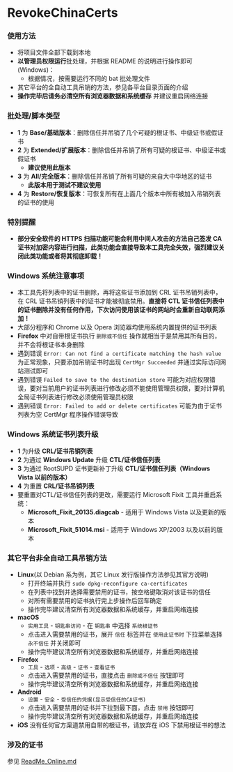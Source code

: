﻿RevokeChinaCerts
==============

### 使用方法
* 将项目文件全部下载到本地
* **以管理员权限运行**批处理，并根据 README 的说明进行操作即可(Windows)：
  * 根据情况，按需要运行不同的 bat 批处理文件
* 其它平台的全自动工具吊销的方法，参见各平台目录页面的介绍
* **操作完毕后请务必清空所有浏览器数据和系统缓存** 并建议重启网络连接

### 批处理/脚本类型
* **1** 为 **Base/基础版本**：删除信任并吊销了几个可疑的根证书、中级证书或假证书
* **2** 为 **Extended/扩展版本**：删除信任并吊销了所有可疑的根证书、中级证书或假证书
  * **建议使用此版本**
* **3** 为 **All/完全版本**：删除信任并吊销了所有可疑的来自大中华地区的证书
  * **此版本用于测试不建议使用**
* **4** 为 **Restore/恢复版本**：可恢复所有在上面几个版本中所有被加入吊销列表的证书的使用

### 特別提醒
* **部分安全软件的 HTTPS 扫描功能可能会利用中间人攻击的方法自己签发 CA 证书对加密内容进行扫描，此类功能会直接导致本工具完全失效，强烈建议关闭此类功能或者将其彻底卸载！**

### Windows 系统注意事项
* 本工具先将列表中的证书删除，再将这些证书添加到 CRL 证书吊销列表中，在 CRL 证书吊销列表中的证书才能被彻底禁用。**直接将 CTL 证书信任列表中的证书删除并没有任何作用，下次访问使用该证书的网站时会重新自动联网添加！**
* 大部分程序和 Chrome 以及 Opera 浏览器均使用系统内置提供的证书列表
* **Firefox** 中对自带根证书执行 `删除或不信任` 操作就相当于是禁用其所有目的，并不会将根证书本身删除
* 遇到错误 `Error: Can not find a certificate matching the hash value` 为正常现象，只要添加吊销证书时出现 `CertMgr Succeeded` 并通过实际访问网站测试即可
* 遇到错误 `Failed to save to the destination store` 可能为对应权限错误，要对当前用户的证书列表进行修改必须不能使用管理员权限，要对计算机全局证书列表进行修改必须使用管理员权限
* 遇到错误 `Error: Failed to add or delete certificates` 可能为由于证书列表为空 CertMgr 程序操作错误导致

### Windows 系统证书列表升级
* **1** 为升级 **CRL/证书吊销列表**
* **2** 为通过 **Windows Update** 升级 **CTL/证书信任列表**
* **3** 为通过 RootSUPD 证书更新补丁升级 **CTL/证书信任列表（Windows Vista 以前的版本）**
* **4** 为重置 **CRL/证书吊销列表**
* 要重置对CTL/证书信任列表的更改，需要运行 Microsoft Fixit 工具并重启系统：
  * **Microsoft_Fixit_20135.diagcab** - 适用于 Windows Vista 以及更新的版本
  * **Microsoft_Fixit_51014.msi** - 适用于 Windows XP/2003 以及以前的版本

### 其它平台非全自动工具吊销方法
* **Linux**(以 Debian 系为例，其它 Linux 发行版操作方法参见其官方说明)
  * 打开终端并执行 `sudo dpkg-reconfigure ca-certificates`
  * 在列表中找到并选择需要禁用的证书，按空格键取消对该证书的信任
  * 对所有需要禁用的证书执行完上步操作后回车确定
  * 操作完毕建议清空所有浏览器数据和系统缓存，并重启网络连接
* **macOS**
  * `实用工具` - `钥匙串访问` - 在 `钥匙串` 中选择 `系统根证书`
  * 点击进入需要禁用的证书，展开 `信任` 标签并在 `使用此证书时` 下拉菜单选择 `永不信任` 并关闭即可
  * 操作完毕建议清空所有浏览器数据和系统缓存，并重启网络连接
* **Firefox**
  * `工具` - `选项` - `高级` - `证书` - `查看证书`
  * 点击进入需要禁用的证书，直接点击 `删除或不信任` 按钮即可
  * 操作完毕建议清空所有浏览器数据和系统缓存，并重启网络连接
* **Android**
  * `设置` - `安全` - `受信任的凭据(显示受信任的CA证书)`
  * 点击进入需要禁用的证书并下拉到最下面，点击 `禁用` 按钮即可
  * 操作完毕建议清空所有浏览器数据和系统缓存，并重启网络连接
* **iOS** 没有任何官方渠道禁用自带的根证书，请放弃在 iOS 下禁用根证书的想法

### 涉及的证书
参见 [ReadMe_Online.md](ReadMe_Online.md)
